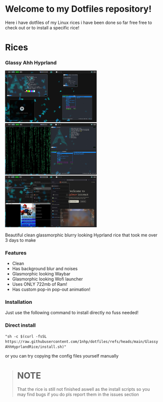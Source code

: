 # Welcome to my Dotfiles repository!
Here i have dotfiles of my Linux rices i have been done so far free free to check out or to install a specific rice!

# Rices
### Glassy Ahh Hyprland
<a href="resources/screenshots/GlassyAhhRice.png"><img src="resources/screenshots/GlassyAhhRice.png" width="300"/>
<a href="resources/screenshots/GlassyAhhRice2.png"><img src="resources/screenshots/GlassyAhhRice2.png" width="300"/></a>
<a href="resources/screenshots/GlassyAhhRice3.png"><img src="resources/screenshots/GlassyAhhRice3.png" width="300"/></a>

Beautiful clean glassmorphic blurry looking Hyprland rice that took me over 3 days to make

### Features
- Clean
- Has background blur and noises
- Glasmorphic looking Waybar
- Glasmorphic looking Wofi launcher
- Uses ONLY 722mb of Ram!
- Has custom pop-in pop-out animation!

### Installation

Just use the following command to install directly no fuss needed!

### Direct install
`"sh -c $(curl -fsSL https://raw.githubusercontent.com/1nhp/dotfiles/refs/heads/main/GlassyAhhHyprlandRice/install.sh)"`

or you can try copying the config files yourself manually

> # NOTE
>  That the rice is still not finished aswell as the install scripts so you may find bugs if you do pls report them in the issues section
